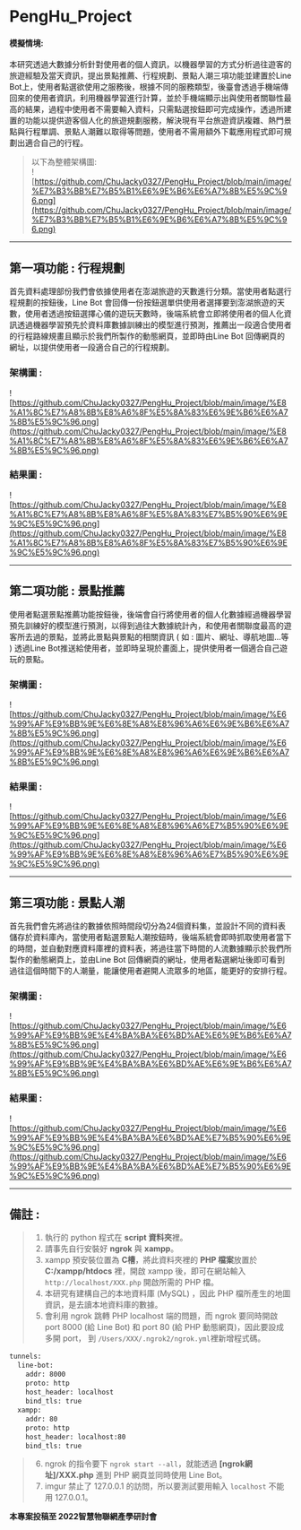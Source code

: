 # PengHu_Project
#### 模擬情境:
本研究透過大數據分析針對使用者的個人資訊，以機器學習的方式分析過往遊客的旅遊經驗及當天資訊，提出景點推薦、行程規劃、景點人潮三項功能並建置於Line Bot上，使用者點選欲使用之服務後，根據不同的服務類型，後臺會透過手機端傳回來的使用者資訊，利用機器學習進行計算，並於手機端顯示出與使用者關聯性最高的結果，過程中使用者不需要輸入資料，只需點選按鈕即可完成操作，透過所建置的功能以提供遊客個人化的旅遊規劃服務，解決現有平台旅遊資訊複雜、熱門景點與行程單調、景點人潮難以取得等問題，使用者不需用額外下載應用程式即可規劃出適合自己的行程。  
> 以下為整體架構圖:  
![https://github.com/ChuJacky0327/PengHu_Project/blob/main/image/%E7%B3%BB%E7%B5%B1%E6%9E%B6%E6%A7%8B%E5%9C%96.png](https://github.com/ChuJacky0327/PengHu_Project/blob/main/image/%E7%B3%BB%E7%B5%B1%E6%9E%B6%E6%A7%8B%E5%9C%96.png)  

***
## 第一項功能 : 行程規劃
首先資料處理部份我們會依據使用者在澎湖旅遊的天數進行分類。當使用者點選行程規劃的按鈕後，Line Bot 會回傳一份按鈕選單供使用者選擇要到澎湖旅遊的天數，使用者透過按鈕選擇心儀的遊玩天數時，後端系統會立即將使用者的個人化資訊透過機器學習預先於資料庫數據訓練出的模型進行預測，推薦出一段適合使用者的行程路線規畫且顯示於我們所製作的動態網頁，並即時由Line Bot 回傳網頁的網址，以提供使用者一段適合自己的行程規劃。  
### 架構圖 :  
![https://github.com/ChuJacky0327/PengHu_Project/blob/main/image/%E8%A1%8C%E7%A8%8B%E8%A6%8F%E5%8A%83%E6%9E%B6%E6%A7%8B%E5%9C%96.png](https://github.com/ChuJacky0327/PengHu_Project/blob/main/image/%E8%A1%8C%E7%A8%8B%E8%A6%8F%E5%8A%83%E6%9E%B6%E6%A7%8B%E5%9C%96.png)  
### 結果圖 :  
![https://github.com/ChuJacky0327/PengHu_Project/blob/main/image/%E8%A1%8C%E7%A8%8B%E8%A6%8F%E5%8A%83%E7%B5%90%E6%9E%9C%E5%9C%96.png](https://github.com/ChuJacky0327/PengHu_Project/blob/main/image/%E8%A1%8C%E7%A8%8B%E8%A6%8F%E5%8A%83%E7%B5%90%E6%9E%9C%E5%9C%96.png)  
***
## 第二項功能 : 景點推薦
使用者點選景點推薦功能按鈕後，後端會自行將使用者的個人化數據經過機器學習預先訓練好的模型進行預測，以得到過往大數據統計內，和使用者關聯度最高的遊客所去過的景點，並將此景點與景點的相關資訊 ( 如 : 圖片、網址、導航地圖…等 ) 透過Line Bot推送給使用者，並即時呈現於畫面上，提供使用者一個適合自己遊玩的景點。  
### 架構圖 :  
![https://github.com/ChuJacky0327/PengHu_Project/blob/main/image/%E6%99%AF%E9%BB%9E%E6%8E%A8%E8%96%A6%E6%9E%B6%E6%A7%8B%E5%9C%96.png](https://github.com/ChuJacky0327/PengHu_Project/blob/main/image/%E6%99%AF%E9%BB%9E%E6%8E%A8%E8%96%A6%E6%9E%B6%E6%A7%8B%E5%9C%96.png)  
### 結果圖 :  
![https://github.com/ChuJacky0327/PengHu_Project/blob/main/image/%E6%99%AF%E9%BB%9E%E6%8E%A8%E8%96%A6%E7%B5%90%E6%9E%9C%E5%9C%96.png](https://github.com/ChuJacky0327/PengHu_Project/blob/main/image/%E6%99%AF%E9%BB%9E%E6%8E%A8%E8%96%A6%E7%B5%90%E6%9E%9C%E5%9C%96.png)  
***
## 第三項功能 : 景點人潮
首先我們會先將過往的數據依照時間段切分為24個資料集，並設計不同的資料表儲存於資料庫內，當使用者點選景點人潮按鈕時，後端系統會即時抓取使用者當下的時間，並自動對應資料庫裡的資料表，將過往當下時間的人流數據顯示於我們所製作的動態網頁上，並由Line Bot 回傳網頁的網址，使用者點選網址後即可看到過往這個時間下的人潮量，能讓使用者避開人流眾多的地區，能更好的安排行程。  
### 架構圖 :  
![https://github.com/ChuJacky0327/PengHu_Project/blob/main/image/%E6%99%AF%E9%BB%9E%E4%BA%BA%E6%BD%AE%E6%9E%B6%E6%A7%8B%E5%9C%96.png](https://github.com/ChuJacky0327/PengHu_Project/blob/main/image/%E6%99%AF%E9%BB%9E%E4%BA%BA%E6%BD%AE%E6%9E%B6%E6%A7%8B%E5%9C%96.png)  
### 結果圖 :  
![https://github.com/ChuJacky0327/PengHu_Project/blob/main/image/%E6%99%AF%E9%BB%9E%E4%BA%BA%E6%BD%AE%E7%B5%90%E6%9E%9C%E5%9C%96.png](https://github.com/ChuJacky0327/PengHu_Project/blob/main/image/%E6%99%AF%E9%BB%9E%E4%BA%BA%E6%BD%AE%E7%B5%90%E6%9E%9C%E5%9C%96.png)  
***
## 備註 :  
> 1. 執行的 python 程式在 **script 資料夾**裡。
> 2. 請事先自行安裝好 **ngrok** 與 **xampp**。
> 3. xampp 預安裝位置為 **C槽**，將此資料夾裡的 **PHP 檔案**放置於 **C:/xampp/htdocs** 裡，開啟 xampp 後，即可在網站輸入 ```http://localhost/XXX.php``` 開啟所需的 PHP 檔。
> 4. 本研究有建構自己的本地資料庫 (MySQL) ，因此 PHP 檔所產生的地圖資訊，是去讀本地資料庫的數據。
> 5. 會利用 ngrok 跳轉 PHP localhost 端的問題，而 ngrok 要同時開啟 port 8000 (給 Line Bot) 和 port 80 (給 PHP 動態網頁)，因此要設成多開 port， 到 ```/Users/XXX/.ngrok2/ngrok.yml```裡新增程式碼。
```shell
tunnels:
  line-bot:
    addr: 8000
    proto: http
    host_header: localhost
    bind_tls: true
  xampp:
    addr: 80
    proto: http
    host_header: localhost:80
    bind_tls: true
```
> 6. ngrok 的指令要下 ```ngrok start --all```，就能透過 **[ngrok網址]/XXX.php** 進到 PHP 網頁並同時使用 Line Bot。
> 7. imgur 禁止了 127.0.0.1 的訪問，所以要測試要用輸入 ```localhost``` 不能用 127.0.0.1。  
  
**本專案投稿至 2022智慧物聯網產學研討會**   
